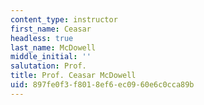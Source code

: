 ```yaml
---
content_type: instructor
first_name: Ceasar
headless: true
last_name: McDowell
middle_initial: ''
salutation: Prof.
title: Prof. Ceasar McDowell
uid: 897fe0f3-f801-8ef6-ec09-60e6c0cca89b
---
```

